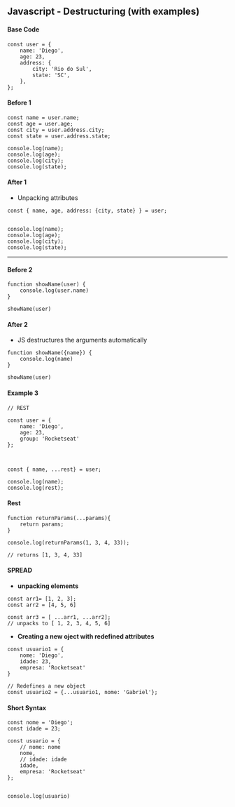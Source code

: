 ## Javascript - Destructuring (with examples)


#### Base Code

```
const user = {
    name: 'Diego',
    age: 23,
    address: {
        city: 'Rio do Sul',
        state: 'SC',
    },
};
```


#### Before 1

```
const name = user.name;
const age = user.age;
const city = user.address.city;
const state = user.address.state;

console.log(name);
console.log(age);
console.log(city);
console.log(state);
```

#### After 1
* Unpacking attributes

```
const { name, age, address: {city, state} } = user;


console.log(name);
console.log(age);
console.log(city);
console.log(state);

```
---


#### Before 2

```
function showName(user) {
    console.log(user.name)
}

showName(user)
```

#### After 2
* JS destructures the arguments automatically

```
function showName({name}) {
    console.log(name)
}

showName(user)
```

#### Example 3

```
// REST

const user = {
    name: 'Diego',
    age: 23,
    group: 'Rocketseat'
};



const { name, ...rest} = user;

console.log(name);
console.log(rest);

```

#### Rest


```
function returnParams(...params){
    return params;
}

console.log(returnParams(1, 3, 4, 33));

// returns [1, 3, 4, 33]
```

#### SPREAD

* **unpacking elements**
```
const arr1= [1, 2, 3];
const arr2 = [4, 5, 6]

const arr3 = [ ...arr1, ...arr2];
// unpacks to [ 1, 2, 3, 4, 5, 6]
```

* **Creating a new oject with redefined attributes**

```
const usuario1 = {
    nome: 'Diego',
    idade: 23,
    empresa: 'Rocketseat'
}

// Redefines a new object
const usuario2 = {...usuario1, nome: 'Gabriel'};
```


#### Short Syntax


```
const nome = 'Diego';
const idade = 23;

const usuario = {
    // nome: nome
    nome,
    // idade: idade
    idade,
    empresa: 'Rocketseat'
};


console.log(usuario)
```